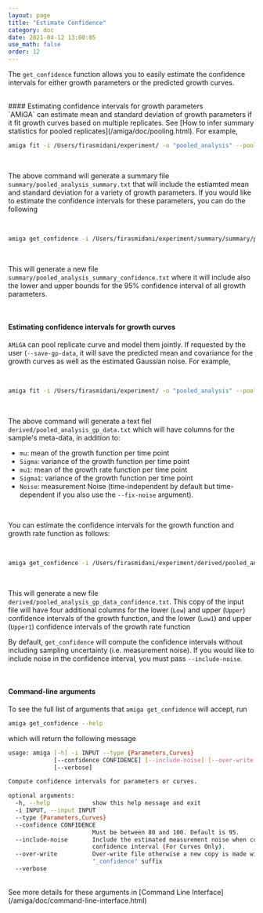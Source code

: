 ```yaml
---
layout: page
title: "Estimate Confidence"
category: doc
date: 2021-04-12 13:00:05
use_math: false
order: 12
---
```


<!-- AMiGA is covered under the GPL-3 license -->

The `get_confidence` function allows you to easily estimate the confidence intervals for either growth parameters or the predicted growth curves.

<br />
#### Estimating confidence intervals for growth parameters

<br />
`AMiGA` can estimate mean and standard deviation of growth parameters if it fit growth curves based on multiple replicates. See [How to infer summary statistics for pooled replicates](/amiga/doc/pooling.html). For example, 

<br />

```bash
amiga fit -i /Users/firasmidani/experiment/ -o "pooled_analysis" --pool-by "Isolate,Substrate" --sample-posterior 
```

<br />

The above command will generate a summary file `summary/pooled_analysis_summary.txt` that will include the estiamted mean and standard deviation for a variety of growth parameters. If you would like to estimate the confidence intervals for these parameters, you can do the following

<br />

```bash
amiga get_confidence -i /Users/firasmidani/experiment/summary/summary/pooled_analysis_summary.txt --type 'Parameters' --confidence 95
```

<br />

This will generate a new file `summary/pooled_analysis_summary_confidence.txt` where it will include also the lower and upper bounds for the 95% confidence interval of all growth parameters.

<br />

#### Estimating confidence intervals for growth curves

`AMiGA` can pool replicate curve and model them jointly. If requested by the user (`--save-gp-data`, it will save the predicted mean and covariance for the growth curves as well as the estimated Gaussian noise. For example, 

<br />

```bash
amiga fit -i /Users/firasmidani/experiment/ -o "pooled_analysis" --pool-by "Isolate,Substrate" --sample-posterior --save-gp-data
```

<br />

The above command will generate a text fiel `derived/pooled_analysis_gp_data.txt` which will have columns for the sample's meta-data, in addition to:
- `mu`: mean of the growth function per time point
- `Sigma`: variance of the growth function per time point
- `mu1`: mean of the growth rate function per time point
- `Sigma1`: variance of the growth function per time point
- `Noise`: measurement Noise (time-independent by default but time-dependent if you also use the `--fix-noise` argument).

<br />

You can estimate the confidence intervals for the growth function and growth rate function as follows:

<br />

```bash
amiga get_confidence -i /Users/firasmidani/experiment/derived/pooled_analysis_gp_data.txt --type 'Curves' --confidence 95
```

<br />

This will generate a new file `derived/pooled_analysis_gp_data_confidence.txt`. This copy of the input file will have four additional columns for the lower (`Low`) and upper (`Upper`) confidence intervals of the growth function, and the lower (`Low1`) and upper (`Upper1`) confidence intervals of the growth rate function

By default, `get_confidence` will compute the confidence intervals without including sampling uncertainty (i.e. measurement noise). If you would like to include noise in the confidence interval, you must pass `--include-noise`. 

<br />

#### Command-line arguments

To see the full list of arguments that `amiga get_confidence` will accept, run

```bash
amiga get_confidence --help
```
which will return the following message

```bash
usage: amiga [-h] -i INPUT --type {Parameters,Curves}
             [--confidence CONFIDENCE] [--include-noise] [--over-write]
             [--verbose]

Compute confidence intervals for parameters or curves.

optional arguments:
  -h, --help            show this help message and exit
  -i INPUT, --input INPUT
  --type {Parameters,Curves}
  --confidence CONFIDENCE
                        Must be between 80 and 100. Default is 95.
  --include-noise       Include the estimated measurement noise when computing
                        confidence interval (For Curves Only).
  --over-write          Over-write file otherwise a new copy is made with
                        "_confidence" suffix
  --verbose
```

<br/>
See more details for these arguments in [Command Line Interface](/amiga/doc/command-line-interface.html)
